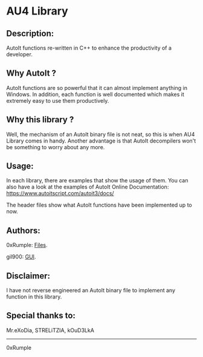 AU4 Library
===================================================================================

Description:
-----------
AutoIt functions re-written in C++ to enhance the productivity of a developer.

Why AutoIt ?
-----------
AutoIt functions are so powerful that it can almost implement anything in Windows. In addition, each function is well documented which makes it extremely easy to use them productively.

Why this library ?
-----------
Well, the mechanism of an AutoIt binary file is not neat, so this is when AU4 Library comes in handy. Another advantage is that AutoIt decompilers won't be something to worry about any more.

Usage:
-----------
In each library, there are examples that show the usage of them. You can also have a look at the examples of AutoIt Online Documentation: https://www.autoitscript.com/autoit3/docs/ 

The header files show what AutoIt functions have been implemented up to now.

Authors:
-----------
0xRumple: [Files](https://github.com/0xRumple/AU4-Library/blob/master/AU4Lib/lib/files/files.h).

gil900: [GUI](https://github.com/GilEli1/CU3-Library/blob/master/gui.h).

Disclaimer:
-----------
I have not reverse engineered an AutoIt binary file to implement any function in this library.

Special thanks to:
-----------
Mr.eXoDia, STRELiTZIA, kOuD3LkA

-----------
0xRumple